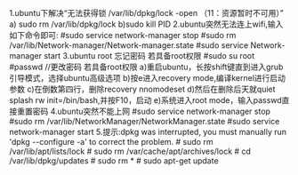 
1.ubuntu下解决“无法获得锁 /var/lib/dpkg/lock -open （11：资源暂时不可用）”
   a) sudo rm /var/lib/dpkg/lock 
   b)sudo kill PID
2.ubuntu突然无法连上wifi,输入如下命令即可:
	#sudo service network-manager stop
	#sudo rm /var/lib/Network-manager/Network-manager.state
	#sudo service Network-manager start
3.ubuntu root 忘记密码
	若具备root权限
	#sudo su root
	#passwd 
	//更改密码
	若具备root权限
	a)重启ubuntu，长按shift键直到进入grub引导模式，选择ubuntu高级选项
	b)按e进入recovery mode,编译kernel进行启动参数
	c)在倒数第四行，删除recovery nnomodeset
	d)然后在删除后天就quiet splash rw init=/bin/bash,并按F10，启动
	e)系统进入root mode，输入passwd直接重置密码
4.ubuntu突然不能上网
	#sudo service network-manager stop
	#sudo rm /var/lib/NetworkManager/NetworkManager.state
	#sudo service network-manager start
5.提示:dpkg was interrupted, you must manually run 'dpkg --configure -a' to correct the problem.
	# sudo rm /var/lib/apt/lists/lock
	# sudo rm /var/cache/apt/archives/lock
	# cd /var/lib/dpkg/updates
	# sudo rm *
	# sudo apt-get update
